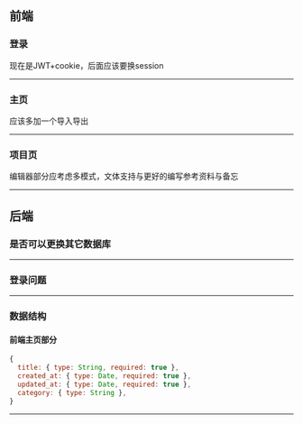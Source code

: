 ## 前端
### 登录
现在是JWT+cookie，后面应该要换session

---
### 主页
应该多加一个导入导出

---
### 项目页
编辑器部分应考虑多模式，文体支持与更好的编写参考资料与备忘

---
## 后端
### 是否可以更换其它数据库

---
### 登录问题

---
### 数据结构
#### 前端主页部分
```js
{
  title: { type: String, required: true },
  created_at: { type: Date, required: true },
  updated_at: { type: Date, required: true },
  category: { type: String },
}

```
---
